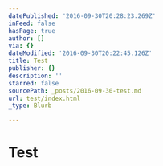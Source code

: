 ```yaml
---
datePublished: '2016-09-30T20:28:23.269Z'
inFeed: false
hasPage: true
author: []
via: {}
dateModified: '2016-09-30T20:22:45.126Z'
title: Test
publisher: {}
description: ''
starred: false
sourcePath: _posts/2016-09-30-test.md
url: test/index.html
_type: Blurb

---
```

# Test
